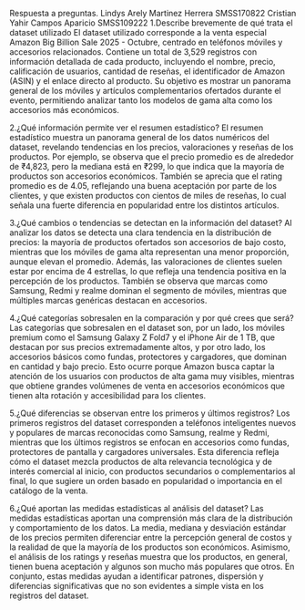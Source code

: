 Respuesta a preguntas.
Lindys Arely Martinez Herrera SMSS170822
Cristian Yahir Campos Aparicio SMSS109222
1.Describe brevemente de qué trata el dataset utilizado
El dataset utilizado corresponde a la venta especial Amazon Big Billion Sale 2025 - Octubre, centrado en teléfonos móviles y accesorios relacionados. Contiene un total de 3,529 registros con información detallada de cada producto, incluyendo el nombre, precio, calificación de usuarios, cantidad de reseñas, el identificador de Amazon (ASIN) y el enlace directo al producto. Su objetivo es mostrar un panorama general de los móviles y artículos complementarios ofertados durante el evento, permitiendo analizar tanto los modelos de gama alta como los accesorios más económicos.

2.¿Qué información permite ver el resumen estadístico?
El resumen estadístico muestra un panorama general de los datos numéricos del dataset, revelando tendencias en los precios, valoraciones y reseñas de los productos. Por ejemplo, se observa que el precio promedio es de alrededor de ₹4,823, pero la mediana está en ₹299, lo que indica que la mayoría de productos son accesorios económicos. También se aprecia que el rating promedio es de 4.05, reflejando una buena aceptación por parte de los clientes, y que existen productos con cientos de miles de reseñas, lo cual señala una fuerte diferencia en popularidad entre los distintos artículos.

3.¿Qué cambios o tendencias se detectan en la información del dataset?
Al analizar los datos se detecta una clara tendencia en la distribución de precios: la mayoría de productos ofertados son accesorios de bajo costo, mientras que los móviles de gama alta representan una menor proporción, aunque elevan el promedio. Además, las valoraciones de clientes suelen estar por encima de 4 estrellas, lo que refleja una tendencia positiva en la percepción de los productos. También se observa que marcas como Samsung, Redmi y realme dominan el segmento de móviles, mientras que múltiples marcas genéricas destacan en accesorios.

4.¿Qué categorías sobresalen en la comparación y por qué crees que será?
Las categorías que sobresalen en el dataset son, por un lado, los móviles premium como el Samsung Galaxy Z Fold7 y el iPhone Air de 1 TB, que destacan por sus precios extremadamente altos, y por otro lado, los accesorios básicos como fundas, protectores y cargadores, que dominan en cantidad y bajo precio. Esto ocurre porque Amazon busca captar la atención de los usuarios con productos de alta gama muy visibles, mientras que obtiene grandes volúmenes de venta en accesorios económicos que tienen alta rotación y accesibilidad para los clientes.

5.¿Qué diferencias se observan entre los primeros y últimos registros?
Los primeros registros del dataset corresponden a teléfonos inteligentes nuevos y populares de marcas reconocidas como Samsung, realme y Redmi, mientras que los últimos registros se enfocan en accesorios como fundas, protectores de pantalla y cargadores universales. Esta diferencia refleja cómo el dataset mezcla productos de alta relevancia tecnológica y de interés comercial al inicio, con productos secundarios o complementarios al final, lo que sugiere un orden basado en popularidad o importancia en el catálogo de la venta.

6.¿Qué aportan las medidas estadísticas al análisis del dataset?
Las medidas estadísticas aportan una comprensión más clara de la distribución y comportamiento de los datos. La media, mediana y desviación estándar de los precios permiten diferenciar entre la percepción general de costos y la realidad de que la mayoría de los productos son económicos. Asimismo, el análisis de los ratings y reseñas muestra que los productos, en general, tienen buena aceptación y algunos son mucho más populares que otros. En conjunto, estas medidas ayudan a identificar patrones, dispersión y diferencias significativas que no son evidentes a simple vista en los registros del dataset.
